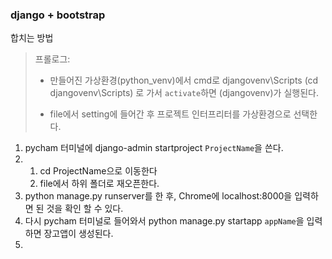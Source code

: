 ### django + bootstrap

합치는 방법

>  프롤로그:
>
> * 만들어진 가상환경(python_venv)에서 cmd로 djangovenv\Scripts (cd djangovenv\Scripts) 로 가서 `activate`하면 (djangovenv)가 실행된다.
>
> + file에서 setting에 들어간 후 프로젝트 인터프리터를 가상환경으로 선택한다.



1. pycham 터미널에 django-admin startproject `ProjectName`을 쓴다.
2. 1. cd ProjectName으로 이동한다
   2. file에서 하위 폴더로 재오픈한다.
3. python manage.py runserver를 한 후, Chrome에 localhost:8000을 입력하면 된 것을 확인 할 수 있다.
4. 다시 pycham 터미널로 들어와서 python manage.py startapp `appName`을 입력하면 장고앱이 생성된다.
5. 
   